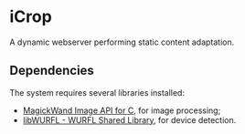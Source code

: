 # iCrop

A dynamic webserver performing static content adaptation.  

## Dependencies

The system requires several libraries installed:
+ [MagickWand Image API for C](https://imagemagick.org/script/magick-wand.php), for image processing;
+ [libWURFL - WURFL Shared Library](https://github.com/filosganga/libwurfl), for device detection.
